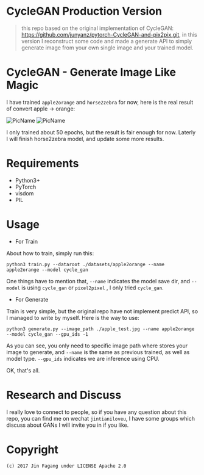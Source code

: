 # CycleGAN Production Version

> this repo based on the original implementation of CycleGAN: https://github.com/junyanz/pytorch-CycleGAN-and-pix2pix.git, in this version I reconstruct some code and made a generate API to simply generate image from your own single image and your trained model.

# CycleGAN - Generate Image Like Magic

I have trained `apple2orange` and `horse2zebra` for now, here is the real result of convert
apple -> orange:

![PicName](http://ofwzcunzi.bkt.clouddn.com/Re7W22VtZtgEQSQ9.png)
![PicName](http://ofwzcunzi.bkt.clouddn.com/7ECiF3alBHYkPj3o.png)

I only trained about 50 epochs, but the result is fair enough for now. Laterly I will finish horse2zebra model, and update some more results.

# Requirements

* Python3+
* PyTorch
* visdom
* PIL

# Usage

* For Train

About how to train, simply run this:

```
python3 train.py --dataroot ./datasets/apple2orange --name apple2orange --model cycle_gan
```

One things have to mention that, `--name` indicates the model save dir, and `--model` is using `cycle_gan` or `pixel2pixel` , I only tried `cycle_gan`.

* For Generate

Train is very simple, but the original repo have not implement predict API, so I managed to write by myself. Here is the way to use:

```
python3 generate.py --image_path ./apple_test.jpg --name apple2orange --model cycle_gan --gpu_ids -1
```

As you can see, you only need to specific image path where stores your image to generate, and `--name` is the same as previous trained, as well as model type. `--gpu_ids` indicates we are inference using CPU.

OK, that's all.

# Research and Discuss

I really love to connect to people, so if you have any question about this repo, you can find me on wechat `jintianiloveu`, I have some groups which discuss about GANs I will invite you in if you like.

# Copyright

```
(c) 2017 Jin Fagang under LICENSE Apache 2.0
```





#  